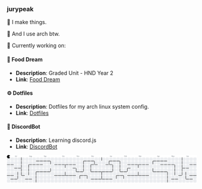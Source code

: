### jurypeak
 
👾 I make things. 

🐧 And I use arch btw.

🚀 Currently working on:

#### 🍜 Food Dream
- **Description**: Graded Unit - HND Year 2
- **Link**: [Food Dream](https://github.com/jurypeak/FoodDream)

#### ⚙️ Dotfiles
- **Description**: Dotfiles for my arch linux system config.
- **Link**: [Dotfiles](https://github.com/jurypeak/.dotfiles)

#### 🤖 DiscordBot
- **Description**: Learning discord.js
- **Link**: [DiscordBot](https://github.com/jurypeak/DiscordBot)

<picture>
  <source media="(prefers-color-scheme: dark)" srcset="https://raw.githubusercontent.com/jurypeak/jurypeak/output/pacman-contribution-graph-dark.svg">
  <source media="(prefers-color-scheme: light)" srcset="https://raw.githubusercontent.com/jurypeak/jurypeak/output/pacman-contribution-graph.svg">
  <img alt="pacman contribution graph" src="https://raw.githubusercontent.com/jurypeak/jurypeak/output/pacman-contribution-graph.svg">
</picture>
